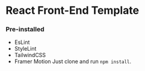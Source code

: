 # React Front-End Template

### Pre-installed
  - EsLint
  - StyleLint
  - TailwindCSS
  - Framer Motion
Just clone and run `npm install`.
